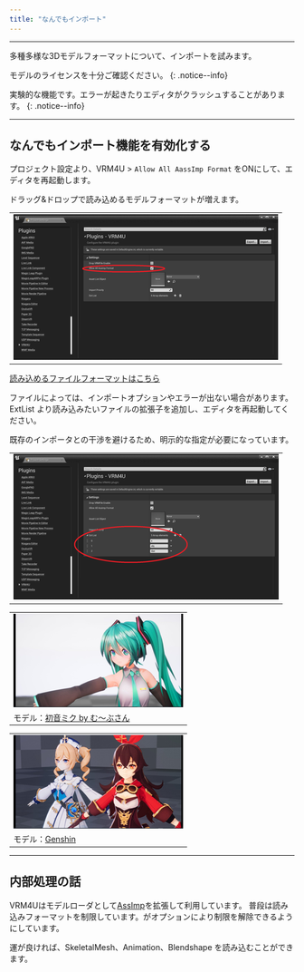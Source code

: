 ```yaml
---
title: "なんでもインポート"
---
```


----

多種多様な3Dモデルフォーマットについて、インポートを試みます。

モデルのライセンスを十分ご確認ください。
{: .notice--info}

実験的な機能です。エラーが起きたりエディタがクラッシュすることがあります。
{: .notice--info}

----
## なんでもインポート機能を有効化する

プロジェクト設定より、VRM4U > `Allow All AassImp Format` をONにして、エディタを再起動します。

ドラッグ&ドロップで読み込めるモデルフォーマットが増えます。

||
|-|
|[![](./assets/images/small/04i_option.png)](../assets/images/04i_option.png)|

[読み込めるファイルフォーマットはこちら](https://github.com/assimp/assimp/blob/master/doc/Fileformats.md)

ファイルによっては、インポートオプションやエラーが出ない場合があります。
ExtList より読み込みたいファイルの拡張子を追加し、エディタを再起動してください。

既存のインポータとの干渉を避けるため、明示的な指定が必要になっています。

||
|-|
|[![](./assets/images/small/04i_option2.png)](../assets/images/04i_option2.png)|

||
|-|
|[![](./assets/images/small/04i_miku.png)](../assets/images/04i_miku.png)|
|モデル：[初音ミク by む～ぶさん](https://piapro.jp/t/0Hwp)|


||
|-|
|[![](./assets/images/small/04i_genshin.png)](../assets/images/04i_genshin.png)|
|モデル：[Genshin](https://genshin.mihoyo.com/ja/news/detail/5885)|

----
## 内部処理の話

VRM4Uはモデルローダとして[AssImp](https://github.com/assimp/assimp)を拡張して利用しています。
普段は読み込みフォーマットを制限しています。がオプションにより制限を解除できるようにしています。

運が良ければ、SkeletalMesh、Animation、Blendshape を読み込むことができます。